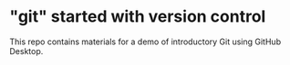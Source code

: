 # "git" started with version control

This repo contains materials for a demo of introductory Git using GitHub Desktop.